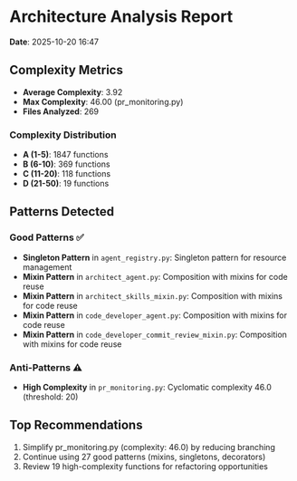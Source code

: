 # Architecture Analysis Report

**Date**: 2025-10-20 16:47

## Complexity Metrics

- **Average Complexity**: 3.92
- **Max Complexity**: 46.00 (pr_monitoring.py)
- **Files Analyzed**: 269

### Complexity Distribution

- **A (1-5)**: 1847 functions
- **B (6-10)**: 369 functions
- **C (11-20)**: 118 functions
- **D (21-50)**: 19 functions

## Patterns Detected

### Good Patterns ✅

- **Singleton Pattern** in `agent_registry.py`: Singleton pattern for resource management
- **Mixin Pattern** in `architect_agent.py`: Composition with mixins for code reuse
- **Mixin Pattern** in `architect_skills_mixin.py`: Composition with mixins for code reuse
- **Mixin Pattern** in `code_developer_agent.py`: Composition with mixins for code reuse
- **Mixin Pattern** in `code_developer_commit_review_mixin.py`: Composition with mixins for code reuse

### Anti-Patterns ⚠️

- **High Complexity** in `pr_monitoring.py`: Cyclomatic complexity 46.0 (threshold: 20)

## Top Recommendations

1. Simplify pr_monitoring.py (complexity: 46.0) by reducing branching
2. Continue using 27 good patterns (mixins, singletons, decorators)
3. Review 19 high-complexity functions for refactoring opportunities
